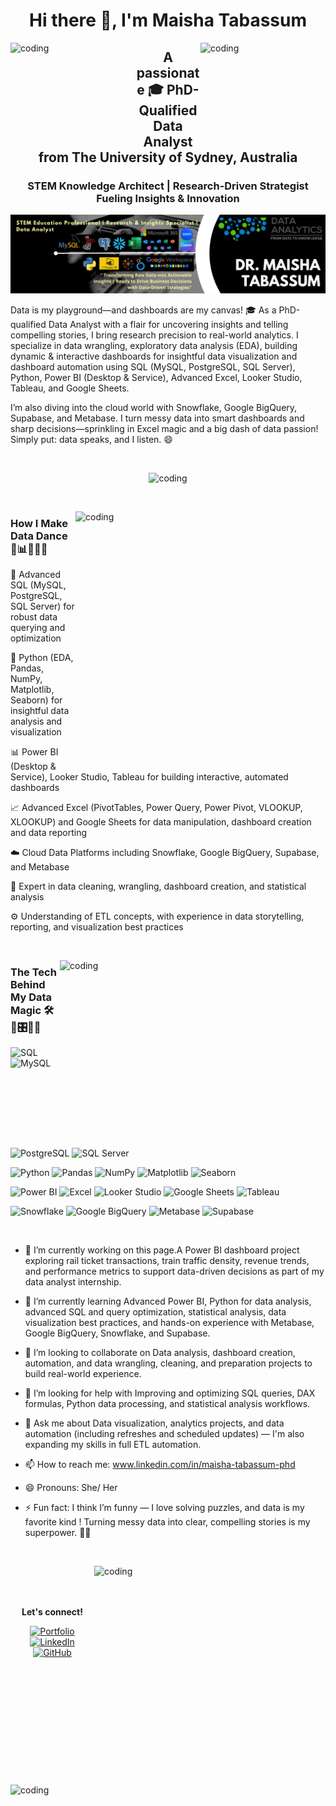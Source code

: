 <div align="center">

# Hi there 👋, I'm Maisha Tabassum

</div>


<img align="right" alt="coding" width="200" height="150" src="https://msblogs.thesourcemediaassets.com/sites/73/2020/07/open-data-map.gif">

<img align="left" alt="coding" width="200" height="150" src="https://msblogs.thesourcemediaassets.com/sites/5/2020/04/HEaderGIFOpenData.gif">


<div align="center">

## A passionate 🎓 PhD-Qualified Data Analyst from The University of Sydney, Australia  
### STEM Knowledge Architect | Research-Driven Strategist Fueling Insights & Innovation

![A passionate 🎓 PhD-Qualified Data Analyst from The University of Sydney, Australia | STEM Knowledge Architect | Research-Driven Strategist Fueling Insights & Innovation](https://github.com/Dr-MTabassum/Dr-MTabassum/blob/main/cover_link.png)

</div>

 

Data is my playground—and dashboards are my canvas! 🎓 As a PhD-qualified Data Analyst with a flair for uncovering insights and telling compelling stories, I bring research precision to real-world analytics. I specialize in data wrangling, exploratory data analysis (EDA), building dynamic & interactive dashboards for insightful data visualization and dashboard automation using SQL (MySQL, PostgreSQL, SQL Server), Python, Power BI (Desktop & Service), Advanced Excel, Looker Studio, Tableau, and Google Sheets.

I’m also diving into the cloud world with Snowflake, Google BigQuery, Supabase, and Metabase. I turn messy data into smart dashboards and sharp decisions—sprinkling in Excel magic and a big dash of data passion! Simply put: data speaks, and I listen. 😄

&nbsp;

<p align="center">
  <img alt="coding" width="600" height="450" src="https://media.licdn.com/dms/image/v2/D5612AQHSMS0TGgRL3g/article-cover_image-shrink_720_1280/article-cover_image-shrink_720_1280/0/1723062158785?e=2147483647&v=beta&t=-NpTOuDwsn9GMBGM6D_kIaqdMuXXJwczHM4k-M5lMIQ">
</p>


&nbsp;

<img align="right" alt="coding" width="400" height="400" src="https://miro.medium.com/v2/resize:fit:944/0*F4t8-xz-b98ZcvEH.gif">


### How I Make Data Dance 💃📊✨🎯🚀

💾 Advanced SQL (MySQL, PostgreSQL, SQL Server) for robust data querying and optimization  

🐍 Python (EDA, Pandas, NumPy, Matplotlib, Seaborn) for insightful data analysis and visualization  

📊 Power BI (Desktop & Service), Looker Studio, Tableau for building interactive, automated dashboards  

📈 Advanced Excel (PivotTables, Power Query, Power Pivot, VLOOKUP, XLOOKUP) and Google Sheets for data manipulation, dashboard creation and data reporting  

☁️ Cloud Data Platforms including Snowflake, Google BigQuery, Supabase, and Metabase  

🧹 Expert in data cleaning, wrangling, dashboard creation, and statistical analysis  

⚙️ Understanding of ETL concepts, with experience in data storytelling, reporting, and visualization best practices


&nbsp;


<img align="right" alt="coding" width="425" height="300" src="https://exceltable.com/en/templates/images/template6-1.gif"> 

### The Tech Behind My Data Magic 🛠️🎩🎛️🎇💫

![SQL](https://img.shields.io/badge/SQL-316192?style=for-the-badge&logo=sql&logoColor=white)
![MySQL](https://img.shields.io/badge/MySQL-00758F?style=for-the-badge&logo=mysql&logoColor=white)
![PostgreSQL](https://img.shields.io/badge/PostgreSQL-336791?style=for-the-badge&logo=postgresql&logoColor=white)
![SQL Server](https://img.shields.io/badge/SQL_Server-CC2927?style=for-the-badge&logo=microsoft-sql-server&logoColor=white)

![Python](https://img.shields.io/badge/Python-3776AB?style=for-the-badge&logo=python&logoColor=white)
![Pandas](https://img.shields.io/badge/Pandas-150458?style=for-the-badge&logo=pandas&logoColor=white)
![NumPy](https://img.shields.io/badge/NumPy-013243?style=for-the-badge&logo=NumPy&logoColor=white)
![Matplotlib](https://img.shields.io/badge/Matplotlib-11557C?style=for-the-badge&logo=matplotlib&logoColor=white)
![Seaborn](https://img.shields.io/badge/Seaborn-1A1A1A?style=for-the-badge&logo=seaborn&logoColor=white)

![Power BI](https://img.shields.io/badge/Power_BI-F2C811?style=for-the-badge&logo=microsoft-power-bi&logoColor=black)
![Excel](https://img.shields.io/badge/Microsoft_Excel-217346?style=for-the-badge&logo=microsoft-excel&logoColor=white)
![Looker Studio](https://img.shields.io/badge/Looker_Studio-FF5F18?style=for-the-badge&logo=google&logoColor=white)
![Google Sheets](https://img.shields.io/badge/Google_Sheets-0F9D58?style=for-the-badge&logo=google-sheets&logoColor=white)
![Tableau](https://img.shields.io/badge/Tableau-E97627?style=for-the-badge&logo=tableau&logoColor=white)

![Snowflake](https://img.shields.io/badge/Snowflake-0099E5?style=for-the-badge&logo=snowflake&logoColor=white)
![Google BigQuery](https://img.shields.io/badge/Google_BigQuery-4285F4?style=for-the-badge&logo=google-bigquery&logoColor=white)
![Metabase](https://img.shields.io/badge/Metabase-2D3640?style=for-the-badge&logo=metabase&logoColor=white)
![Supabase](https://img.shields.io/badge/Supabase-3ECF8E?style=for-the-badge&logo=supabase&logoColor=white)



&nbsp;

- 🔭 I’m currently working on this page.A Power BI dashboard project exploring rail ticket transactions, train traffic density, revenue trends, and performance metrics to support data-driven decisions as part of my data analyst internship.
  
- 🌱 I’m currently learning Advanced Power BI, Python for data analysis, advanced SQL and query optimization, statistical analysis, data visualization best practices, and hands-on experience with Metabase, Google BigQuery, Snowflake, and Supabase.
  
- 👯 I’m looking to collaborate on Data analysis, dashboard creation, automation, and data wrangling, cleaning, and preparation projects to build real-world experience.
  
- 🤔 I’m looking for help with Improving and optimizing SQL queries, DAX formulas, Python data processing, and statistical analysis workflows.
  
- 💬 Ask me about Data visualization, analytics projects, and data automation (including refreshes and scheduled updates) — I'm also expanding my skills in full ETL automation.
  
- 📫 How to reach me: www.linkedin.com/in/maisha-tabassum-phd
  
- 😄 Pronouns: She/ Her
  
- ⚡ Fun fact: I think I’m funny — I love solving puzzles, and data is my favorite kind ! Turning messy data into clear, compelling stories is my superpower. 💃😄
  

&nbsp;


<img align="right" alt="coding" width="370" height="350" src="https://www.firstinsight.com/hubfs/data_is_the_new_oil.png">


<img align="left" alt="coding" width="450" height="350" src="https://www.arkatechture.com/hs-fs/hubfs/Pyramid-new.gif?width=481&name=Pyramid-new.gif">


<br><br>
&nbsp;


<p align="center"><strong>Let's connect!</strong></p>

<p align="center">
 
 
  <a href="https://yourwebsite.com" target="_blank">
    <img src="https://img.shields.io/badge/My--Portfolio-4285F4?style=for-the-badge&logo=icloud&logoColor=white" alt="Portfolio">
  </a>
   <a href="https://www.linkedin.com/in/YOUR-LINKEDIN/" target="_blank">
    <img src="https://img.shields.io/badge/LinkedIn-0A66C2?style=for-the-badge&logo=linkedin&logoColor=white" alt="LinkedIn">
  </a>
 
   <a href="https://github.com/Dr-MTabassum" target="_blank">
    <img src="https://img.shields.io/badge/GitHub-181717?style=for-the-badge&logo=github&logoColor=white" alt="GitHub">
  </a>

</p>



 

